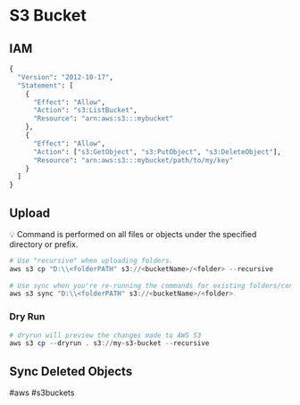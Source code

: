 # S3 Bucket

## IAM

```python
{
  "Version": "2012-10-17",
  "Statement": [
    {
      "Effect": "Allow",
      "Action": "s3:ListBucket",
      "Resource": "arn:aws:s3:::mybucket"
    },
    {
      "Effect": "Allow",
      "Action": ["s3:GetObject", "s3:PutObject", "s3:DeleteObject"],
      "Resource": "arn:aws:s3:::mybucket/path/to/my/key"
    }
  ]
}
```

## Upload

<aside> 💡 Command is performed on all files or objects under the specified directory or prefix.

</aside>

```powershell
# Use "recursive" when uploading folders.
aws s3 cp "D:\\<folderPATH" s3://<bucketName>/<folder> --recursive
 
# Use sync when you're re-running the commands for existing folders/content.
aws s3 sync "D:\\<folderPATH" s3://<bucketName>/<folder>
```

### Dry Run

```powershell
# dryrun will preview the changes made to AWS S3
aws s3 cp --dryrun . s3://my-s3-bucket --recursive
```

## Sync Deleted Objects

#aws #s3buckets 